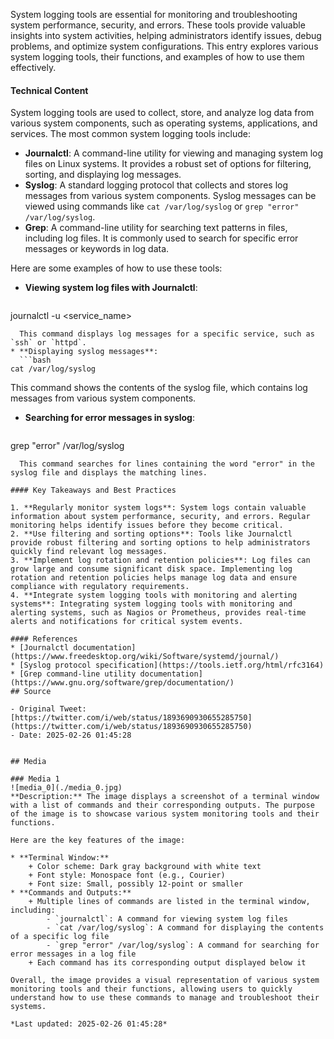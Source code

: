 System logging tools are essential for monitoring and troubleshooting system performance, security, and errors. These tools provide valuable insights into system activities, helping administrators identify issues, debug problems, and optimize system configurations. This entry explores various system logging tools, their functions, and examples of how to use them effectively.

#### Technical Content
System logging tools are used to collect, store, and analyze log data from various system components, such as operating systems, applications, and services. The most common system logging tools include:

* **Journalctl**: A command-line utility for viewing and managing system log files on Linux systems. It provides a robust set of options for filtering, sorting, and displaying log messages.
* **Syslog**: A standard logging protocol that collects and stores log messages from various system components. Syslog messages can be viewed using commands like `cat /var/log/syslog` or `grep "error" /var/log/syslog`.
* **Grep**: A command-line utility for searching text patterns in files, including log files. It is commonly used to search for specific error messages or keywords in log data.

Here are some examples of how to use these tools:

* **Viewing system log files with Journalctl**:
  ```bash
journalctl -u <service_name>
```
  This command displays log messages for a specific service, such as `ssh` or `httpd`.
* **Displaying syslog messages**:
  ```bash
cat /var/log/syslog
```
  This command shows the contents of the syslog file, which contains log messages from various system components.
* **Searching for error messages in syslog**:
  ```bash
grep "error" /var/log/syslog
```
  This command searches for lines containing the word "error" in the syslog file and displays the matching lines.

#### Key Takeaways and Best Practices

1. **Regularly monitor system logs**: System logs contain valuable information about system performance, security, and errors. Regular monitoring helps identify issues before they become critical.
2. **Use filtering and sorting options**: Tools like Journalctl provide robust filtering and sorting options to help administrators quickly find relevant log messages.
3. **Implement log rotation and retention policies**: Log files can grow large and consume significant disk space. Implementing log rotation and retention policies helps manage log data and ensure compliance with regulatory requirements.
4. **Integrate system logging tools with monitoring and alerting systems**: Integrating system logging tools with monitoring and alerting systems, such as Nagios or Prometheus, provides real-time alerts and notifications for critical system events.

#### References
* [Journalctl documentation](https://www.freedesktop.org/wiki/Software/systemd/journal/)
* [Syslog protocol specification](https://tools.ietf.org/html/rfc3164)
* [Grep command-line utility documentation](https://www.gnu.org/software/grep/documentation/)
## Source

- Original Tweet: [https://twitter.com/i/web/status/1893690930655285750](https://twitter.com/i/web/status/1893690930655285750)
- Date: 2025-02-26 01:45:28


## Media

### Media 1
![media_0](./media_0.jpg)
**Description:** The image displays a screenshot of a terminal window with a list of commands and their corresponding outputs. The purpose of the image is to showcase various system monitoring tools and their functions.

Here are the key features of the image:

* **Terminal Window:**
	+ Color scheme: Dark gray background with white text
	+ Font style: Monospace font (e.g., Courier)
	+ Font size: Small, possibly 12-point or smaller
* **Commands and Outputs:**
	+ Multiple lines of commands are listed in the terminal window, including:
		- `journalctl`: A command for viewing system log files
		- `cat /var/log/syslog`: A command for displaying the contents of a specific log file
		- `grep "error" /var/log/syslog`: A command for searching for error messages in a log file
	+ Each command has its corresponding output displayed below it

Overall, the image provides a visual representation of various system monitoring tools and their functions, allowing users to quickly understand how to use these commands to manage and troubleshoot their systems.

*Last updated: 2025-02-26 01:45:28*